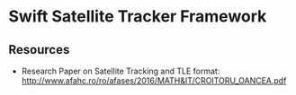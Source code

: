 # Swift Satellite Tracker Framework

## Resources
- Research Paper on Satellite Tracking and TLE format: http://www.afahc.ro/ro/afases/2016/MATH&IT/CROITORU_OANCEA.pdf